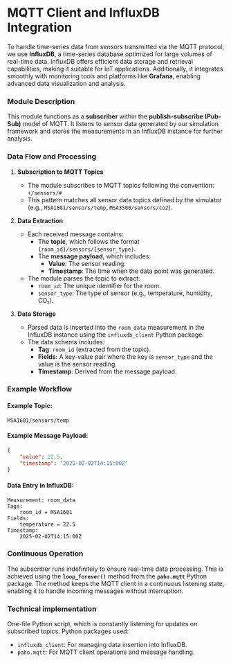 # **MQTT Client and InfluxDB Integration**

To handle time-series data from sensors transmitted via the MQTT protocol, we use **InfluxDB**, a time-series database optimized for large volumes of real-time data. InfluxDB offers efficient data storage and retrieval capabilities, making it suitable for IoT applications. Additionally, it integrates smoothly with monitoring tools and platforms like **Grafana**, enabling advanced data visualization and analysis.

### **Module Description**

This module functions as a **subscriber** within the **publish-subscribe (Pub-Sub)** model of MQTT. It listens to sensor data generated by our simulation framework and stores the measurements in an InfluxDB instance for further analysis.

### **Data Flow and Processing**

1. **Subscription to MQTT Topics**
   - The module subscribes to MQTT topics following the convention:  
     `+/sensors/#`
   - This pattern matches all sensor data topics defined by the simulator (e.g., `MSA1601/sensors/temp`, `MSA3500/sensors/co2`).

2. **Data Extraction**
   - Each received message contains:
     - The **topic**, which follows the format `{room_id}/sensors/{sensor_type}`.
     - The **message payload**, which includes:
       - **Value**: The sensor reading.
       - **Timestamp**: The time when the data point was generated.
   - The module parses the topic to extract:
     - `room_id`: The unique identifier for the room.
     - `sensor_type`: The type of sensor (e.g., temperature, humidity, CO₂).

3. **Data Storage**
   - Parsed data is inserted into the `room_data` measurement in the InfluxDB instance using the `influxdb_client` Python package.
   - The data schema includes:
     - **Tag**: `room_id` (extracted from the topic).
     - **Fields**: A key-value pair where the key is `sensor_type` and the value is the sensor reading.
     - **Timestamp**: Derived from the message payload.

### **Example Workflow**

#### **Example Topic:**  
`MSA1601/sensors/temp`

#### **Example Message Payload:**  
```json
{
    "value": 22.5,
    "timestamp": "2025-02-02T14:15:00Z"
}
```

#### **Data Entry in InfluxDB:**
```plaintext
Measurement: room_data
Tags:
    room_id = MSA1601
Fields:
    temperature = 22.5
Timestamp:
    2025-02-02T14:15:00Z
```

### **Continuous Operation**

The subscriber runs indefinitely to ensure real-time data processing. This is achieved using the **`loop_forever()`** method from the **`paho.mqtt`** Python package. The method keeps the MQTT client in a continuous listening state, enabling it to handle incoming messages without interruption.

### Technical implementation
One-file Python script, which is constantly listening for updates on subscribed topics. Python packages used:
  - `influxdb_client`: For managing data insertion into InfluxDB.
  - `paho.mqtt`: For MQTT client operations and message handling.
